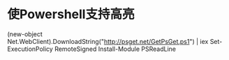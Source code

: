 # 使Powershell支持高亮
(new-object Net.WebClient).DownloadString("http://psget.net/GetPsGet.ps1") | iex
Set-ExecutionPolicy RemoteSigned
Install-Module PSReadLine